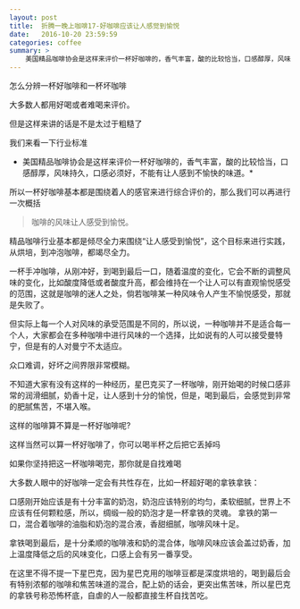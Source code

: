 ```yaml
---
layout: post
title:  折腾一晚上咖啡17-好咖啡应该让人感觉到愉悦
date:   2016-10-20 23:59:59
categories: coffee
summary: >
    美国精品咖啡协会是这样来评价一杯好咖啡的，香气丰富，酸的比较恰当，口感醇厚，风味持久，口感必须好，不能有让人感到不愉快的味道。所以一杯好咖啡基本都是围绕着人的感官来进行综合评价的
---
```


怎么分辨一杯好咖啡和一杯坏咖啡

大多数人都用好喝或者难喝来评价。

但是这样来讲的话是不是太过于粗糙了

我们来看一下行业标准

* 美国精品咖啡协会是这样来评价一杯好咖啡的，香气丰富，酸的比较恰当，口感醇厚，风味持久，口感必须好，不能有让人感到不愉快的味道。*

所以一杯好咖啡基本都是围绕着人的感官来进行综合评价的，那么我们可以再进行一次概括

> 咖啡的风味让人感受到愉悦。

精品咖啡行业基本都是倾尽全力来围绕“让人感受到愉悦”，这个目标来进行实践，从烘培，到冲泡咖啡，都竭尽全力。

一杯手冲咖啡，从刚冲好，到喝到最后一口，随着温度的变化，它会不断的调整风味的变化，比如酸度降低或者酸度升高，都会维持在一个让人可以有直观愉悦感受的范围，这就是咖啡的迷人之处，倘若咖啡某一种风味令人产生不愉悦感受，那就是失败了。

但实际上每一个人对风味的承受范围是不同的，所以说，一种咖啡并不是适合每一个人，大家都会在多种咖啡中进行风味的一个选择，比如说有的人可以接受曼特宁，但是有的人对曼宁不太适应。

众口难调，好坏之间界限非常模糊。

不知道大家有没有这样的一种经历，星巴克买了一杯咖啡，刚开始喝的时候口感非常的润滑细腻，奶香十足，让人感到十分的愉悦，但是，喝到最后，会感觉到非常的肥腻焦苦，不堪入喉。

这样的咖啡算不算是一杯好咖啡呢?

这样当然可以算一杯好咖啡了，你可以喝半杯之后把它丢掉吗

如果你坚持把这一杯咖啡喝完，那你就是自找难喝

大多数人眼中的好咖啡一定会有共性存在，比如一杯超好喝的拿铁拿铁：

口感刚开始应该是有十分丰富的奶泡，奶泡应该特别的均匀，柔软细腻，世界上不应该有任何颗粒感，所以，绸缎一般的奶泡才是一杯拿铁的灵魂。
拿铁的第一口，混合着咖啡的油脂和奶泡的混合液，香甜细腻，咖啡风味十足。

拿铁喝到最后，是十分柔顺的咖啡液和奶的混合体，咖啡风味应该会盖过奶香，加上温度降低之后的风味变化，口感上会有另一番享受。

在这里不得不提一下星巴克，因为星巴克用的咖啡豆都是深度烘培的，喝到最后会有特别浓郁的咖啡和焦苦味道的混合，配上奶的话会，更突出焦苦味，所以星巴克的拿铁号称恐怖杯底，自虐的人一般都直接生杯自找苦吃。































